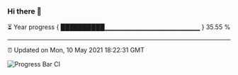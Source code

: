 ### Hi there 👋

⏳ Year progress { ██████████▁▁▁▁▁▁▁▁▁▁▁▁▁▁▁▁▁▁▁▁ } 35.55 %

---

⏰ Updated on Mon, 10 May 2021 18:22:31 GMT

![Progress Bar CI](https://github.com/liununu/liununu/workflows/Progress%20Bar%20CI/badge.svg)
